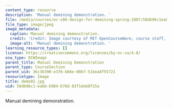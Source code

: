 ```yaml
---
content_type: resource
description: 'Manual demining demonstration. '
file: /media/courses/ec-s06-design-for-demining-spring-2007/58db96c1eabbb984b78d83f1deb8f15a_demo02.jpg
file_type: image/jpeg
image_metadata:
  caption: Manual demining demonstration.
  credit: 'Credit: Image courtesy of MIT OpenCourseWare, course staff, and students.'
  image-alt: 'Manual demining demonstration. '
learning_resource_types: []
license: https://creativecommons.org/licenses/by-nc-sa/4.0/
ocw_type: OCWImage
parent_title: Manual Demining Demonstration
parent_type: CourseSection
parent_uid: 36c36390-e376-b66e-00b7-51bea8f55721
resourcetype: Image
title: demo02.jpg
uid: 58db96c1-eabb-b984-b78d-83f1deb8f15a
---
```

Manual demining demonstration. 